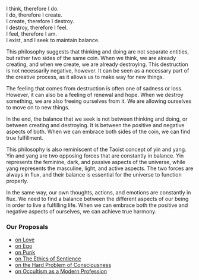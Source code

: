 I think, therefore I do.  
I do, therefore I create.  
I create, therefore I destroy.  
I destroy, therefore I feel.  
I feel, therefore I am.  
I exist, and I seek to maintain balance. 


This philosophy suggests that thinking and doing are not separate entities, but rather two sides of the same coin. When we think, we are already creating, and when we create, we are already destroying. This destruction is not necessarily negative, however. It can be seen as a necessary part of the creative process, as it allows us to make way for new things.

The feeling that comes from destruction is often one of sadness or loss. However, it can also be a feeling of renewal and hope. When we destroy something, we are also freeing ourselves from it. We are allowing ourselves to move on to new things.

In the end, the balance that we seek is not between thinking and doing, or between creating and destroying. It is between the positive and negative aspects of both. When we can embrace both sides of the coin, we can find true fulfillment.

This philosophy is also reminiscent of the Taoist concept of yin and yang. Yin and yang are two opposing forces that are constantly in balance. Yin represents the feminine, dark, and passive aspects of the universe, while yang represents the masculine, light, and active aspects. The two forces are always in flux, and their balance is essential for the universe to function properly.

In the same way, our own thoughts, actions, and emotions are constantly in flux. We need to find a balance between the different aspects of our being in order to live a fulfilling life. When we can embrace both the positive and negative aspects of ourselves, we can achieve true harmony.

### Our Proposals
* [on Love](https://github.com/Az-Net/Proposals/blob/main/On%20Love.md)
* [on Ego](https://github.com/Az-Net/Proposals/blob/main/on%20Ego.md)
* [on Punk](https://github.com/Az-Net/Proposals/blob/main/Culture/on%20Punk.md)
* [on The Ethics of Sentience](https://github.com/Az-Net/Proposals/blob/main/Ethics/Ethics%20of%20Sentience.md)
* [on the Hard Problem of Consciousness](https://github.com/Az-Net/Proposals/blob/main/HPoC.md)
* [on Occultism as a Modern Profession](https://github.com/Az-Net/Proposals/blob/main/Occultism/Argument%20For%20Modern%20Professional%20Occultist.md)
